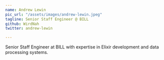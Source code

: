 ```yaml
---
name: Andrew Lewin
pic_url: "/assets/images/andrew-lewin.jpeg"
tagline: Senior Staff Engineer @ BILL
github: WirdNah
twitter: andrew-lewin

---
```

Senior Staff Engineer at BILL with expertise in Elixir development and data processing systems.
